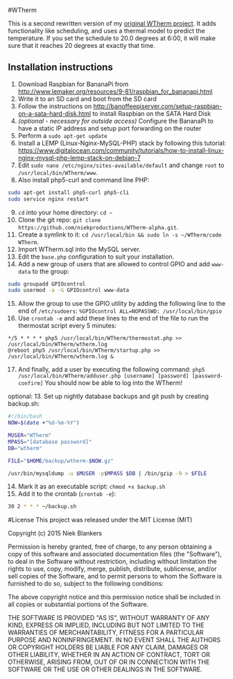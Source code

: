 #WTherm

This is a second rewritten version of my [original WTherm project](https://github.com/NiekProductions/WTherm-alpha/). It adds functionality like scheduling, and uses a thermal model to predict the temperature. If you set the schedule to 20.0 degrees at 6:00, it will make sure that it reaches 20 degrees at exactly that time.

## Installation instructions
1. Download Raspbian for BananaPi from http://www.lemaker.org/resources/9-81/raspbian_for_bananapi.html
2. Write it to an SD card and boot from the SD card
3. Follow the instructions on http://banoffeepiserver.com/setup-raspbian-on-a-sata-hard-disk.html to install Raspbian on the SATA Hard Disk
4. *(optional - necessary for outside access)* Configure the BananaPi to have a static IP address and setup port forwarding on the router
6. Perform a `sudo apt-get update`
7. Install a LEMP (Linux-Nginx-MySQL-PHP) stack by following this tutorial: https://www.digitalocean.com/community/tutorials/how-to-install-linux-nginx-mysql-php-lemp-stack-on-debian-7
8. Edit `sudo nano /etc/nginx/sites-available/default` and change `root` to `/usr/local/bin/WTherm/www`.
9. Also install php5-curl and command line PHP:
```bash
sudo apt-get install php5-curl php5-cli
sudo service nginx restart
```
9. `cd` into your home directory: `cd ~`
10. Clone the git repo: `git clone https://github.com/niekproductions/WTherm-alpha.git`.
11. Create a symlink to it: `cd /usr/local/bin && sudo ln -s ~/WTherm/code WTherm`.
12. Import WTherm.sql into the MySQL server.
13. Edit the `base.php` configuration to suit your installation.
14. Add a new group of users that are allowed to control GPIO and add `www-data` to the group:
```bash
sudo groupadd GPIOcontrol
sudo usermod -a -G GPIOcontrol www-data
```
15. Allow the group to use the GPIO utility by adding the following line to the end of `/etc/sudoers`:
`%GPIOcontrol ALL=NOPASSWD: /usr/local/bin/gpio`
16. Use `crontab -e` and add these lines to the end of the file to run the thermostat script every 5 minutes:
```
*/5 * * * * php5 /usr/local/bin/WTherm/thermostat.php >> /usr/local/bin/WTherm/wtherm.log
@reboot php5 /usr/local/bin/WTherm/startup.php >> /usr/local/bin/WTherm/wtherm.log &
```
17. And finally, add a user by executing the following command:
`php5 /usr/local/bin/WTherm/adduser.php [username] [password] [password-confirm]`
You should now be able to log into the WTherm!

optional:
13. Set up nightly database backups and git push by creating backup.sh:
```bash
#!/bin/bash
NOW=$(date +"%d-%m-%Y")

MUSER="WTherm"
MPASS="[database password]"
DB="wtherm"

FILE="$HOME/backup/wtherm-$NOW.gz"

/usr/bin/mysqldump -u $MUSER -p$MPASS $DB | /bin/gzip -9 > $FILE
```
14. Mark it as an executable script: `chmod +x backup.sh`
15. Add it to the crontab (`crontab -e`):
```bash
30 2 * * * ~/backup.sh
```

#License
This project was released under the MIT License (MIT)

Copyright (c) 2015 Niek Blankers

Permission is hereby granted, free of charge, to any person obtaining a copy
of this software and associated documentation files (the "Software"), to deal
in the Software without restriction, including without limitation the rights
to use, copy, modify, merge, publish, distribute, sublicense, and/or sell
copies of the Software, and to permit persons to whom the Software is
furnished to do so, subject to the following conditions:

The above copyright notice and this permission notice shall be included in all
copies or substantial portions of the Software.

THE SOFTWARE IS PROVIDED "AS IS", WITHOUT WARRANTY OF ANY KIND, EXPRESS OR
IMPLIED, INCLUDING BUT NOT LIMITED TO THE WARRANTIES OF MERCHANTABILITY,
FITNESS FOR A PARTICULAR PURPOSE AND NONINFRINGEMENT. IN NO EVENT SHALL THE
AUTHORS OR COPYRIGHT HOLDERS BE LIABLE FOR ANY CLAIM, DAMAGES OR OTHER
LIABILITY, WHETHER IN AN ACTION OF CONTRACT, TORT OR OTHERWISE, ARISING FROM,
OUT OF OR IN CONNECTION WITH THE SOFTWARE OR THE USE OR OTHER DEALINGS IN THE
SOFTWARE.
